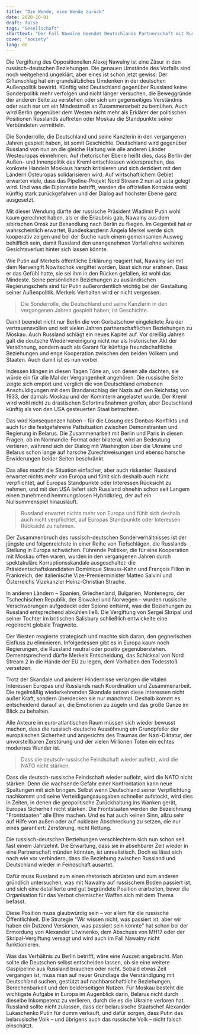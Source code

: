 ```yaml
---
title: "Die Wende, eine Wende zurück"
date: 2020-10-01
draft: false
tags: "Gesellschaft"
shorttext: "Der Fall Nawalny beendet Deutschlands Partnerschaft mit Russland – die geopolitischen Konsequenzen sehen düster aus. Eine Sicht aus Moskau."
cover: "society"
lang: de
---
```


Die Vergiftung des Oppositionellen Alexej Nawalny ist eine Zäsur in den russisch-deutschen Beziehungen. Die genauen Umstände des Vorfalls sind noch weitgehend ungeklärt, aber eines ist schon jetzt gewiss: Der Giftanschlag hat ein grundsätzliches Umdenken in der deutschen Außenpolitik bewirkt. Künftig wird Deutschland gegenüber Russland keine Sonderpolitik mehr verfolgen und nicht länger versuchen, die Beweggründe der anderen Seite zu verstehen oder sich um gegenseitiges Verständnis oder auch nur um ein Mindestmaß an Zusammenarbeit zu bemühen. Auch wird Berlin gegenüber dem Westen nicht mehr als Erklärer der politischen Positionen Russlands auftreten oder Moskau die Standpunkte seiner Verbündeten vermitteln.

Die Sonderrolle, die Deutschland und seine Kanzlerin in den vergangenen Jahren gespielt haben, ist somit Geschichte. Deutschland wird gegenüber Russland von nun an die gleiche Haltung wie alle anderen Länder Westeuropas einnehmen. Auf rhetorischer Ebene heißt dies, dass Berlin der Außen- und Innenpolitik des Kreml entschlossen widersprechen, das konkrete Handeln Moskaus harsch kritisieren und sich dezidiert mit den Ländern Osteuropas solidarisieren wird. Auf wirtschaftlichem Gebiet erwarten viele, dass das Pipeline-Projekt Nord Stream 2 nun ad acta gelegt wird. Und was die Diplomatie betrifft, werden die offiziellen Kontakte wohl künftig stark zurückgefahren und der Dialog auf höchster Ebene ganz ausgesetzt.

Mit dieser Wendung dürfte der russische Präsident Wladimir Putin wohl kaum gerechnet haben, als er die Erlaubnis gab, Nawalny aus dem sibirischen Omsk zur Behandlung nach Berlin zu fliegen. Im Gegenteil hat er wahrscheinlich erwartet, Bundeskanzlerin Angela Merkel werde sich kooperativ zeigen und bei der Suche nach einem gemeinsamen Ausweg behilflich sein, damit Russland den unangenehmen Vorfall ohne weiteren Gesichtsverlust hinter sich lassen könnte.

Wie Putin auf Merkels öffentliche Erklärung reagiert hat, Nawalny sei mit dem Nervengift Nowitschok vergiftet worden, lässt sich nur erahnen. Dass er das Gefühl hatte, sie sei ihm in den Rücken gefallen, ist wohl das Mindeste. Seine persönlichen Beziehungen zu ausländischen Regierungschefs sind für Putin außerordentlich wichtig bei der Gestaltung seiner Außenpolitik. Merkels Verhalten wird er nicht vergessen.

> Die Sonderrolle, die Deutschland und seine Kanzlerin in den vergangenen Jahren gespielt haben, ist Geschichte.

Damit beendet nicht nur Berlin die von Gorbatschow eingeleitete Ära der vertrauensvollen und seit vielen Jahren partnerschaftlichen Beziehungen zu Moskau. Auch Russland schlägt ein neues Kapitel auf. Vor dreißig Jahren galt die deutsche Wiedervereinigung nicht nur als historischer Akt der Versöhnung, sondern auch als Garant für künftige freundschaftliche Beziehungen und enge Kooperation zwischen den beiden Völkern und Staaten. Auch damit ist es nun vorbei.

Indessen klingen in diesen Tagen Töne an, von denen alle dachten, sie würde ein für alle Mal der Vergangenheit angehören. Die russische Seite zeigte sich empört und verglich die von Deutschland erhobenen Anschuldigungen mit dem Brandanschlag der Nazis auf den Reichstag von 1933, der damals Moskau und der Komintern angelastet wurde. Der Kreml wird wohl nicht zu drastischen Sofortmaßnahmen greifen, aber Deutschland künftig als von den USA gesteuerten Staat betrachten.

Das wird Konsequenzen haben – für die Lösung des Donbas-Konflikts und auch für die festgefahrene Pattsituation zwischen Demonstranten und Regierung in Belarus. Die Zusammenarbeit mit Berlin und Paris in diesen Fragen, ob im Normandie-Format oder bilateral, wird an Bedeutung verlieren, während sich der Dialog mit Washington über die Ukraine und Belarus schon lange auf harsche Zurechtweisungen und ebenso harsche Erwiderungen beider Seiten beschränkt.

Das alles macht die Situation einfacher, aber auch riskanter: Russland erwartet nichts mehr von Europa und fühlt sich deshalb auch nicht verpflichtet, auf Europas Standpunkte oder Interessen Rücksicht zu nehmen, und mit den USA liefert sich Russland ohnehin schon seit Langem einen zunehmend hemmungslosen Hybridkrieg, der auf ein Nullsummenspiel hinausläuft.

> Russland erwartet nichts mehr von Europa und fühlt sich deshalb auch nicht verpflichtet, auf Europas Standpunkte oder Interessen Rücksicht zu nehmen.

Der Zusammenbruch des russisch-deutschen Sonderverhältnisses ist der jüngste und folgenreichste in einer Reihe von Tiefschlägen, die Russlands Stellung in Europa schwächen. Führende Politiker, die für eine Kooperation mit Moskau offen waren, wurden in den vergangenen Jahren durch spektakuläre Korruptionsskandale ausgeschaltet: die Präsidentschaftskandidaten Dominique Strauss-Kahn und François Fillon in Frankreich, der italienische Vize-Premierminister Matteo Salvini und Österreichs Vizekanzler Heinz-Christian Strache.

In anderen Ländern – Spanien, Griechenland, Bulgarien, Montenegro, der Tschechischen Republik, der Slowakei und Norwegen – wurden russische Verschwörungen aufgedeckt oder Spione enttarnt, was die Beziehungen zu Russland entsprechend abkühlen ließ. Die Vergiftung von Sergei Skripal und seiner Tochter im britischen Salisbury schließlich entwickelte eine regelrecht globale Tragweite.

Der Westen reagierte strategisch und machte sich daran, den gegnerischen Einfluss zu eliminieren. Infolgedessen gibt es in Europa kaum noch Regierungen, die Russland neutral oder positiv gegenüberstehen. Dementsprechend dürfte Merkels Entscheidung, das Schicksal von Nord Stream 2 in die Hände der EU zu legen, dem Vorhaben den Todesstoß versetzen.

Trotz der Skandale und anderer Hindernisse verlangen die vitalen Interessen Europas und Russlands nach Koordination und Zusammenarbeit. Die regelmäßig wiederkehrenden Skandale setzen diese Interessen nicht außer Kraft, sondern überdecken sie nur manchmal. Deshalb kommt es entscheidend darauf an, die Emotionen zu zügeln und das große Ganze im Blick zu behalten.

Alle Akteure im euro-atlantischen Raum müssen sich wieder bewusst machen, dass die russisch-deutsche Aussöhnung ein Grundpfeiler der europäischen Sicherheit und angesichts des Traumas der Nazi-Diktatur, der unvorstellbaren Zerstörung und der vielen Millionen Toten ein echtes modernes Wunder ist.

> Dass die deutsch-russische Feindschaft wieder auflebt, wird die NATO nicht stärken.

Dass die deutsch-russische Feindschaft wieder auflebt, wird die NATO nicht stärken. Denn die wachsende Gefahr einer Konfrontation kann neue Spaltungen mit sich bringen. Selbst wenn Deutschland seiner Verpflichtung nachkommt und seine Verteidigungsausgaben schneller aufstockt, wird dies in Zeiten, in denen die geopolitische Zurückhaltung ins Wanken gerät, Europas Sicherheit nicht stärken. Die Frontstaaten werden der Bezeichnung "Frontstaaten" alle Ehre machen. Und es hat auch keinen Sinn, allzu sehr auf Hilfe von außen oder auf nukleare Abschreckung zu setzen, die nur eines garantiert: Zerstörung, nicht Rettung.

Die russisch-deutschen Beziehungen verschlechtern sich nun schon seit fast einem Jahrzehnt. Die Erwartung, dass sie in absehbarer Zeit wieder in eine Partnerschaft münden könnten, ist unrealistisch. Doch es lässt sich nach wie vor verhindern, dass die Beziehung zwischen Russland und Deutschland wieder in Feindschaft ausartet.

Dafür muss Russland zum einen rhetorisch abrüsten und zum anderen gründlich untersuchen, was mit Nawalny auf russischem Boden passiert ist, und sich eine detaillierte und gut begründete Position erarbeiten, bevor die Organisation für das Verbot chemischer Waffen sich mit dem Thema befasst.

Diese Position muss glaubwürdig sein – vor allem für die russische Öffentlichkeit. Die Strategie "Wir wissen nicht, was passiert ist, aber wir haben ein Dutzend Versionen, was passiert sein könnte" hat schon bei der Ermordung von Alexander Litwinenko, dem Abschuss von MH17 oder der Skripal-Vergiftung versagt und wird auch im Fall Nawalny nicht funktionieren.

Was das Verhältnis zu Berlin betrifft, wäre eine Auszeit angebracht. Man sollte die Deutschen selbst entscheiden lassen, ob sie eine weitere Gaspipeline aus Russland brauchen oder nicht. Sobald etwas Zeit vergangen ist, muss man auf neuer Grundlage die Verständigung mit Deutschland suchen, gestützt auf nachbarschaftliche Beziehungen, Berechenbarkeit und den beiderseitigen Nutzen. Für Moskau besteht die wichtigste Aufgabe in Europa im Augenblick darin, Belarus nicht durch dieselbe Inkompetenz zu verlieren, durch die es die Ukraine verloren hat. Russland sollte nicht zulassen, dass der belarusische Staatschef Alexander Lukaschenko Putin für dumm verkauft, und dafür sorgen, dass Putin das belarusische Volk – und übrigens auch das russische Volk – nicht falsch einschätzt.
